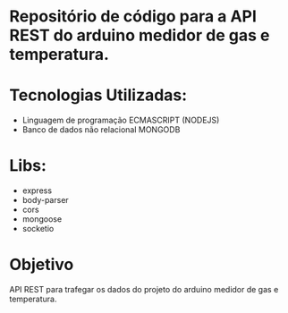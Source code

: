 # Repositório de código para a API REST do arduino medidor de gas e temperatura.

# Tecnologias Utilizadas:
* Linguagem de programação ECMASCRIPT (NODEJS)
* Banco de dados não relacional MONGODB

# Libs:
* express
* body-parser
* cors
* mongoose
* socketio

# Objetivo

API REST para trafegar os dados do projeto do arduino medidor de gas e temperatura.
